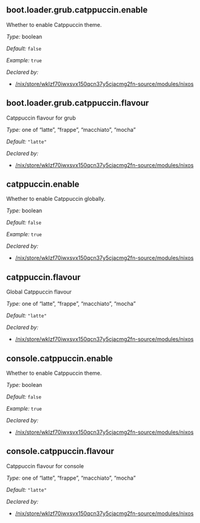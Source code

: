 ## boot\.loader\.grub\.catppuccin\.enable

Whether to enable Catppuccin theme\.



*Type:*
boolean



*Default:*
` false `



*Example:*
` true `

*Declared by:*
 - [/nix/store/wklzf70iwxsvx150qcn37y5cjacmg2fn-source/modules/nixos](file:///nix/store/wklzf70iwxsvx150qcn37y5cjacmg2fn-source/modules/nixos)



## boot\.loader\.grub\.catppuccin\.flavour



Catppuccin flavour for grub



*Type:*
one of “latte”, “frappe”, “macchiato”, “mocha”



*Default:*
` "latte" `

*Declared by:*
 - [/nix/store/wklzf70iwxsvx150qcn37y5cjacmg2fn-source/modules/nixos](file:///nix/store/wklzf70iwxsvx150qcn37y5cjacmg2fn-source/modules/nixos)



## catppuccin\.enable



Whether to enable Catppuccin globally\.



*Type:*
boolean



*Default:*
` false `



*Example:*
` true `

*Declared by:*
 - [/nix/store/wklzf70iwxsvx150qcn37y5cjacmg2fn-source/modules/nixos](file:///nix/store/wklzf70iwxsvx150qcn37y5cjacmg2fn-source/modules/nixos)



## catppuccin\.flavour



Global Catppuccin flavour



*Type:*
one of “latte”, “frappe”, “macchiato”, “mocha”



*Default:*
` "latte" `

*Declared by:*
 - [/nix/store/wklzf70iwxsvx150qcn37y5cjacmg2fn-source/modules/nixos](file:///nix/store/wklzf70iwxsvx150qcn37y5cjacmg2fn-source/modules/nixos)



## console\.catppuccin\.enable



Whether to enable Catppuccin theme\.



*Type:*
boolean



*Default:*
` false `



*Example:*
` true `

*Declared by:*
 - [/nix/store/wklzf70iwxsvx150qcn37y5cjacmg2fn-source/modules/nixos](file:///nix/store/wklzf70iwxsvx150qcn37y5cjacmg2fn-source/modules/nixos)



## console\.catppuccin\.flavour



Catppuccin flavour for console



*Type:*
one of “latte”, “frappe”, “macchiato”, “mocha”



*Default:*
` "latte" `

*Declared by:*
 - [/nix/store/wklzf70iwxsvx150qcn37y5cjacmg2fn-source/modules/nixos](file:///nix/store/wklzf70iwxsvx150qcn37y5cjacmg2fn-source/modules/nixos)


